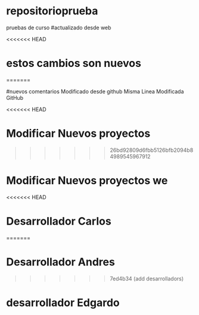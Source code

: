 # repositorioprueba
pruebas de curso
#actualizado desde web

<<<<<<< HEAD
#  estos cambios son nuevos
=======


#nuevos comentarios  Modificado desde github Misma Linea Modificada GitHub

<<<<<<< HEAD
# Modificar Nuevos proyectos 
>>>>>>> 26bd92809d6fbb5126bfb2094b84989545967912



# Modificar Nuevos proyectos  we
<<<<<<< HEAD
# Desarrollador Carlos
=======
# Desarrollador Andres
>>>>>>> 7ed4b34 (add desarrolladors)
>>>>>>>
# desarrollador Edgardo

